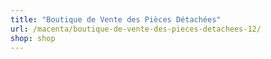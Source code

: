 ```yaml
---
title: "Boutique de Vente des Pièces Détachées"
url: /macenta/boutique-de-vente-des-pieces-detachees-12/
shop: shop
---
```


